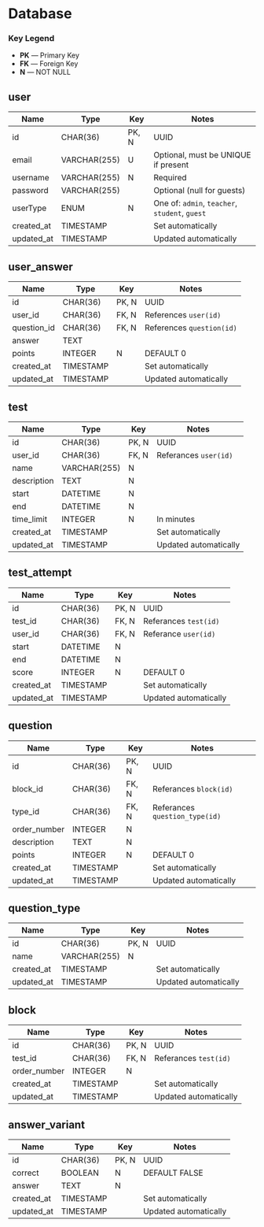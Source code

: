 # Database

### Key Legend

- **PK** — Primary Key
- **FK** — Foreign Key
- **N** — NOT NULL

## user

| Name       | Type         | Key   | Notes                                          |
| ---------- | ------------ | ----- | ---------------------------------------------- |
| id         | CHAR(36)     | PK, N | UUID                                           |
| email      | VARCHAR(255) | U     | Optional, must be UNIQUE if present            |
| username   | VARCHAR(255) | N     | Required                                       |
| password   | VARCHAR(255) |       | Optional (null for guests)                     |
| userType   | ENUM         | N     | One of: `admin`, `teacher`, `student`, `guest` |
| created_at | TIMESTAMP    |       | Set automatically                              |
| updated_at | TIMESTAMP    |       | Updated automatically                          |

## user_answer

| Name        | Type      | Key   | Notes                     |
| ----------- | --------- | ----- | ------------------------- |
| id          | CHAR(36)  | PK, N | UUID                      |
| user_id     | CHAR(36)  | FK, N | References `user(id)`     |
| question_id | CHAR(36)  | FK, N | References `question(id)` |
| answer      | TEXT      |       |                           |
| points      | INTEGER   | N     | DEFAULT 0                 |
| created_at  | TIMESTAMP |       | Set automatically         |
| updated_at  | TIMESTAMP |       | Updated automatically     |

## test

| Name        | Type         | Key   | Notes                 |
| ----------- | ------------ | ----- | --------------------- |
| id          | CHAR(36)     | PK, N | UUID                  |
| user_id     | CHAR(36)     | FK, N | Referances `user(id)` |
| name        | VARCHAR(255) | N     |                       |
| description | TEXT         | N     |                       |
| start       | DATETIME     | N     |                       |
| end         | DATETIME     | N     |                       |
| time_limit  | INTEGER      | N     | In minutes            |
| created_at  | TIMESTAMP    |       | Set automatically     |
| updated_at  | TIMESTAMP    |       | Updated automatically |

## test_attempt

| Name       | Type      | Key   | Notes                 |
| ---------- | --------- | ----- | --------------------- |
| id         | CHAR(36)  | PK, N | UUID                  |
| test_id    | CHAR(36)  | FK, N | Referances `test(id)` |
| user_id    | CHAR(36)  | FK, N | Referance `user(id)`  |
| start      | DATETIME  | N     |                       |
| end        | DATETIME  | N     |                       |
| score      | INTEGER   | N     | DEFAULT 0             |
| created_at | TIMESTAMP |       | Set automatically     |
| updated_at | TIMESTAMP |       | Updated automatically |

## question

| Name         | Type      | Key   | Notes                          |
| ------------ | --------- | ----- | ------------------------------ |
| id           | CHAR(36)  | PK, N | UUID                           |
| block_id     | CHAR(36)  | FK, N | Referances `block(id)`         |
| type_id      | CHAR(36)  | FK, N | Referances `question_type(id)` |
| order_number | INTEGER   | N     |                                |
| description  | TEXT      | N     |                                |
| points       | INTEGER   | N     | DEFAULT 0                      |
| created_at   | TIMESTAMP |       | Set automatically              |
| updated_at   | TIMESTAMP |       | Updated automatically          |

## question_type

| Name       | Type         | Key   | Notes                 |
| ---------- | ------------ | ----- | --------------------- |
| id         | CHAR(36)     | PK, N | UUID                  |
| name       | VARCHAR(255) | N     |                       |
| created_at | TIMESTAMP    |       | Set automatically     |
| updated_at | TIMESTAMP    |       | Updated automatically |

## block

| Name         | Type      | Key   | Notes                 |
| ------------ | --------- | ----- | --------------------- |
| id           | CHAR(36)  | PK, N | UUID                  |
| test_id      | CHAR(36)  | FK, N | Referances `test(id)` |
| order_number | INTEGER   | N     |                       |
| created_at   | TIMESTAMP |       | Set automatically     |
| updated_at   | TIMESTAMP |       | Updated automatically |

## answer_variant

| Name       | Type      | Key   | Notes                 |
| ---------- | --------- | ----- | --------------------- |
| id         | CHAR(36)  | PK, N | UUID                  |
| correct    | BOOLEAN   | N     | DEFAULT FALSE         |
| answer     | TEXT      | N     |                       |
| created_at | TIMESTAMP |       | Set automatically     |
| updated_at | TIMESTAMP |       | Updated automatically |
